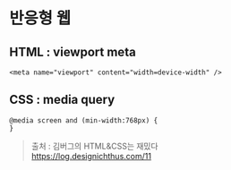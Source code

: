 # 반응형 웹
## HTML : viewport meta
```
<meta name="viewport" content="width=device-width" />
```

## CSS : media query
```
@media screen and (min-width:768px) {
}
```

> 출처 : 김버그의 HTML&CSS는 재밌다   
https://log.designichthus.com/11
